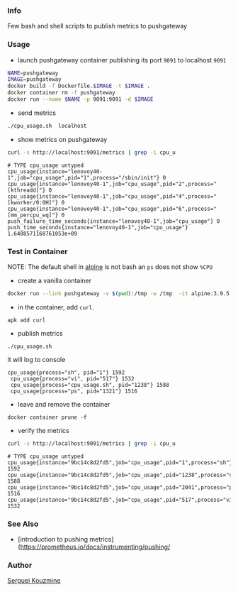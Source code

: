 ### Info

Few bash and shell scripts to publish metrics to pushgateway

### Usage
* launch pushgateway container publishing its port `9091` to localhost `9091`
```sh
NAME=pushgateway
IMAGE=pushgateway
docker build -f Dockerfile.$IMAGE -t $IMAGE .
docker container rm -f pushgateway
docker run --name $NAME -p 9091:9091 -d $IMAGE
```
* send metrics
```sh
./cpu_usage.sh  localhost
```
* show metrics on pushgateway
```sh
curl -s http://localhost:9091/metrics | grep -i cpu_u
```
```text
# TYPE cpu_usage untyped
cpu_usage{instance="lenovoy40-1",job="cpu_usage",pid="1",process="/sbin/init"} 0
cpu_usage{instance="lenovoy40-1",job="cpu_usage",pid="2",process="[kthreadd]"} 0
cpu_usage{instance="lenovoy40-1",job="cpu_usage",pid="4",process="[kworker/0:0H]"} 0
cpu_usage{instance="lenovoy40-1",job="cpu_usage",pid="6",process="[mm_percpu_wq]"} 0
push_failure_time_seconds{instance="lenovoy40-1",job="cpu_usage"} 0
push_time_seconds{instance="lenovoy40-1",job="cpu_usage"} 1.6488571168761053e+09
```
### Test in Container

NOTE: The default shell in [alpine](https://alpinelinux.org) is not bash an `ps` does not show `%CPU`

* create a vanilla container
```sh
docker run --link pushgateway -v $(pwd):/tmp -w /tmp  -it alpine:3.9.5 sh
```
* in the container, add `curl`.
```
apk add curl
```
* publish metrics
```
./cpu_usage.sh
```
it will log to console
```text
cpu_usage{process="sh", pid="1"} 1592
 cpu_usage{process="vi", pid="517"} 1532
 cpu_usage{process="cpu_usage.sh", pid="1238"} 1588
 cpu_usage{process="ps", pid="1321"} 1516

```
* leave and remove the container
```
docker container prune -f
```
* verify the metrics	

```sh
curl -s http://localhost:9091/metrics | grep -i cpu_u
```
```text
# TYPE cpu_usage untyped
cpu_usage{instance="9bc14c8d2fd5",job="cpu_usage",pid="1",process="sh"} 1592
cpu_usage{instance="9bc14c8d2fd5",job="cpu_usage",pid="1238",process="cpu_usage.sh"} 1588
cpu_usage{instance="9bc14c8d2fd5",job="cpu_usage",pid="2041",process="ps"} 1516
cpu_usage{instance="9bc14c8d2fd5",job="cpu_usage",pid="517",process="vi"} 1532
```



### See Also
 * [introduction to pushing metrics](https://prometheus.io/docs/instrumenting/pushing/
### Author
[Serguei Kouzmine](kouzmine_serguei@yahoo.com)
